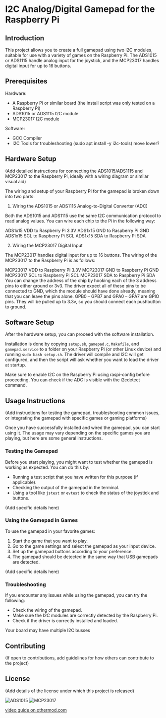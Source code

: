 # I2C Analog/Digital Gamepad for the Raspberry Pi

## Introduction
This project allows you to create a full gamepad using two I2C modules, suitable for use with a variety of games on the Raspberry Pi. The ADS1015 or ADS1115 handle analog input for the joystick, and the MCP23017 handles digital input for up to 16 buttons.

## Prerequisites
Hardware:
- A Raspberry Pi or similar board (the install script was only tested on a Raspberry Pi)
- ADS1015 or ADS1115 I2C module
- MCP23017 I2C module

Software:
- GCC Compiler
- I2C Tools for troubleshooting (sudo apt install -y i2c-tools) move lower?

## Hardware Setup
(Add detailed instructions for connecting the ADS1015/ADS1115 and MCP23017 to the Raspberry Pi, ideally with a wiring diagram or similar visual aid)

The wiring and setup of your Raspberry Pi for the gamepad is broken down into two parts:

1. Wiring the ADS1015 or ADS1115 Analog-to-Digital Converter (ADC)

Both the ADS1015 and ADS1115 use the same I2C communication protocol to read analog values. You can wire each chip to the Pi in the following way:

ADS1x15 VDD to Raspberry Pi 3.3V
ADS1x15 GND to Raspberry Pi GND
ADS1x15 SCL to Raspberry Pi SCL
ADS1x15 SDA to Raspberry Pi SDA​

2. Wiring the MCP23017 Digital Input

The MCP23017 handles digital input for up to 16 buttons. The wiring of the MCP23017 to the Raspberry Pi is as follows:

MCP23017 VDD to Raspberry Pi 3.3V
MCP23017 GND to Raspberry Pi GND
MCP23017 SCL to Raspberry Pi SCL
MCP23017 SDA to Raspberry Pi SDA​
You can change the address of the chip by hooking each of the 3 address pins to either ground or 3v3. The driver expect all of these pins to be connected to GND, which the module should have done already, meaning that you can leave the pins alone.
GPB0 – GPB7 and GPA0 – GPA7 are GPIO pins. They will be pulled up to 3.3v, so you should connect each pushbutton to ground.

## Software Setup
After the hardware setup, you can proceed with the software installation.

Installation is done by copying `setup.sh`, `gamepad.c`, `Makefile`, and `gamepad.service` to a folder on your Raspberry Pi (or other Linux device) and running `sudo bash setup.sh`. The driver will compile and I2C will get configured, and then the script will ask whether you want to load the driver at startup.

Make sure to enable I2C on the Raspberry Pi using raspi-config before proceeding. You can check if the ADC is visible with the i2cdetect command.

## Usage Instructions
(Add instructions for testing the gamepad, troubleshooting common issues, or integrating the gamepad with specific games or gaming platforms)

Once you have successfully installed and wired the gamepad, you can start using it. The usage may vary depending on the specific games you are playing, but here are some general instructions.

### Testing the Gamepad

Before you start playing, you might want to test whether the gamepad is working as expected. You can do this by:

- Running a test script that you have written for this purpose (if applicable).
- Checking the output of the gamepad in the terminal.
- Using a tool like `jstest` or `evtest` to check the status of the joystick and buttons.

(Add specific details here)

### Using the Gamepad in Games

To use the gamepad in your favorite games:

1. Start the game that you want to play.
2. Go to the game settings and select the gamepad as your input device.
3. Set up the gamepad buttons according to your preference.
4. The gamepad should be detected in the same way that USB gamepads are detected.

(Add specific details here)

### Troubleshooting

If you encounter any issues while using the gamepad, you can try the following:

- Check the wiring of the gamepad.
- Make sure the I2C modules are correctly detected by the Raspberry Pi.
- Check if the driver is correctly installed and loaded.

Your board may have multiple I2C busses

## Contributing
(If open to contributions, add guidelines for how others can contribute to the project)

## License
(Add details of the license under which this project is released)


![ADS1015](/images/ads1015.jpg) ![MCP23017](/images/mcp23017.jpg)

[video guide on othermod.com](https://othermod.com/analog-joystick-on-retropie/)
